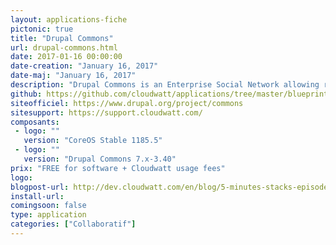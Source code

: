 ```yaml
---
layout: applications-fiche
pictonic: true
title: "Drupal Commons"
url: drupal-commons.html
date: 2017-01-16 00:00:00
date-creation: "January 16, 2017"
date-maj: "January 16, 2017"
description: "Drupal Commons is an Enterprise Social Network allowing relationships between employees of a company inside communities."
github: https://github.com/cloudwatt/applications/tree/master/blueprint-coreos-drupalcommons
siteofficiel: https://www.drupal.org/project/commons
sitesupport: https://support.cloudwatt.com/
composants:
 - logo: ""
   version: "CoreOS Stable 1185.5"  
 - logo: ""
   version: "Drupal Commons 7.x-3.40"
prix: "FREE for software + Cloudwatt usage fees"
logo: 
blogpost-url: http://dev.cloudwatt.com/en/blog/5-minutes-stacks-episode-forty-seven-drupal-commons.html
install-url: 
comingsoon: false
type: application
categories: ["Collaboratif"]
---
```


